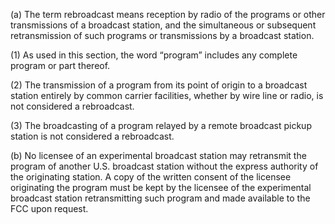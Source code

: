 (a) The term rebroadcast means reception by radio of the programs or other transmissions of a broadcast station, and the simultaneous or subsequent retransmission of such programs or transmissions by a broadcast station.

(1) As used in this section, the word “program” includes any complete program or part thereof.

(2) The transmission of a program from its point of origin to a broadcast station entirely by common carrier facilities, whether by wire line or radio, is not considered a rebroadcast.

(3) The broadcasting of a program relayed by a remote broadcast pickup station is not considered a rebroadcast.

(b) No licensee of an experimental broadcast station may retransmit the program of another U.S. broadcast station without the express authority of the originating station. A copy of the written consent of the licensee originating the program must be kept by the licensee of the experimental broadcast station retransmitting such program and made available to the FCC upon request.

